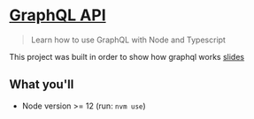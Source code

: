 # [GraphQL API](http://docs.google.com/presentation/d/1IrGA4PtUEZPVDTBg5_WCMmUapElbFBgLwfSBAp8ft1g)

> Learn how to use GraphQL with Node and Typescript

This project was built in order to show how graphql works [slides](https://docs.google.com/presentation/d/1IrGA4PtUEZPVDTBg5_WCMmUapElbFBgLwfSBAp8ft1g/edit?usp=sharing)

## What you'll

* Node version >= 12 (run: `nvm use`)
